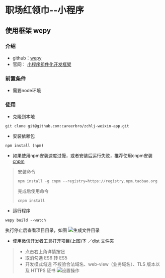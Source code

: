 # 职场红领巾--小程序

## 使用框架 wepy

### 介绍
 * github：[wepy](https://github.com/Tencent/wepy)
 * 官网： [小程序组件化开发框架](https://tencent.github.io/wepy/)

### 前置条件
 * 需要node环境

### 使用

  * 克隆到本地
  ```
  git clone git@github.com:careerbro/zchlj-weixin-app.git
  ```
  * 安装依赖包
  ```
  npm install (npm)
  ```
  * 如果使用npm安装速度过慢，或者安装后运行失败，推荐使用cnpm安装 [cnpm](http://npm.taobao.org/)
  >  安装命令
  >  ```
  >  npm install -g cnpm --registry=https://registry.npm.taobao.org
  >  ```
  >  完成后使用命令
  >  ```
  >  cnpm install
  >  ```

  * 运行程序
  ```
  wepy build --watch
  ```
  执行停止后查看项目目录，如图
  ![生成文件目录]()

  * 使用微信开发者工具打开项目(上图)下 ／dist 文件夹
  > * 点击右上角详情按钮
  > * 取消勾选  ES6 转 ES5
  > * 开发模式勾选 不校验合法域名、web-view（业务域名）、TLS 版本以及 HTTPS 证书
  > ![设置操作]()


